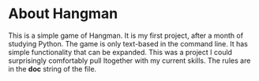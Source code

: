 # About Hangman

This is a simple game of Hangman. It is my first project, after a month of studying Python.
The game is only text-based in the command line. It has simple functionality that can be expanded.
This was a project I could surprisingly comfortably pull ltogether with my current skills.
The rules are in the __doc__ string of the file.
